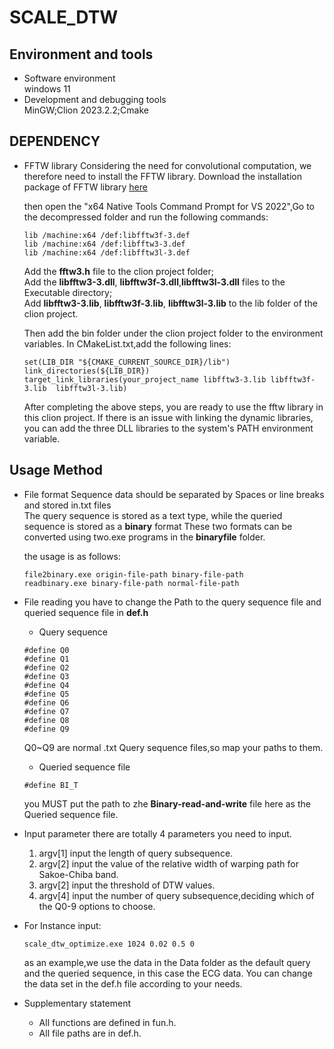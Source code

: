 # SCALE_DTW
## Environment and tools
+ Software environment  
  windows 11
+ Development and debugging tools  
  MinGW;Clion 2023.2.2;Cmake
## DEPENDENCY
+ FFTW library
  Considering the need for convolutional computation, we therefore need to install the FFTW library.
  Download the installation package of FFTW library [here](https://fftw.org/install/windows.html)

  then open the "x64 Native Tools Command Prompt for VS 2022",Go to the decompressed folder and run the following commands:
  
  ```
  lib /machine:x64 /def:libfftw3f-3.def  
  lib /machine:x64 /def:libfftw3-3.def  
  lib /machine:x64 /def:libfftw3l-3.def
   ```
  Add the **fftw3.h** file to the clion project folder;  
  Add the **libfftw3-3.dll**, **libfftw3f-3.dll**,**libfftw3l-3.dll** files to the Executable directory;  
  Add **libfftw3-3.lib**, **libfftw3f-3.lib**, **libfftw3l-3.lib** to the lib folder of the clion project.

  Then add the bin folder under the clion project folder to the environment variables.
  In CMakeList.txt,add the following lines:
  ```
  set(LIB_DIR "${CMAKE_CURRENT_SOURCE_DIR}/lib")
  link_directories(${LIB_DIR})
  target_link_libraries(your_project_name libfftw3-3.lib libfftw3f-3.lib  libfftw3l-3.lib)
  ```
  After completing the above steps, you are ready to use the fftw library in this clion project.
  If there is an issue with linking the dynamic libraries, you can add the three DLL libraries to the system's PATH environment variable.
## Usage Method 
+ File format
  Sequence data should be separated by Spaces or line breaks and stored in.txt files  
  The query sequence is stored as a text type, while the queried sequence is stored as a **binary** format
  These two formats can be converted using two.exe programs in the **binaryfile** folder.

  the usage is as follows:
  ```
  file2binary.exe origin-file-path binary-file-path
  readbinary.exe binary-file-path normal-file-path
  ```
+ File reading
  you have to change the Path to the query sequence file and queried sequence file in **def.h**
  + Query sequence
  ```
  #define Q0 
  #define Q1 
  #define Q2 
  #define Q3 
  #define Q4 
  #define Q5 
  #define Q6 
  #define Q7 
  #define Q8 
  #define Q9  
  ```
  Q0~Q9 are normal .txt Query sequence files,so map your paths to them.
  
  + Queried sequence file
  ```
  #define BI_T
  ```
  you MUST put the path to zhe **Binary-read-and-write** file here as the Queried sequence file.

+ Input parameter
  there are totally 4 parameters you need to input.
  1. argv[1] input the length of query subsequence.
  2. argv[2] input the value of the relative width of warping path for Sakoe-Chiba band.
  3. argv[2] input the threshold of DTW values.
  4. argv[4] input the number of query subsequence,deciding which of the Q0-9 options to choose.

+ For Instance
  input:
  ```
  scale_dtw_optimize.exe 1024 0.02 0.5 0
  ```
  as an example,we use the data in the Data folder as the default query and the queried sequence, in this case the ECG data. You can change the data set in the def.h file according to your needs.
  
+ Supplementary statement
  + All functions are defined in fun.h.
  + All file paths are in def.h.
  
  

  
